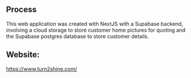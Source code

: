 ## Process
This web application was created with NextJS with a Supabase backend, involving a cloud storage to store customer home pictures for quoting and the Supabase postgres database to store customer details.

## Website:
https://www.turn2shine.com/
